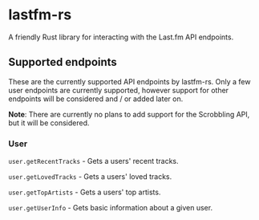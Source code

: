 # lastfm-rs

A friendly Rust library for interacting with the Last.fm API endpoints.

## Supported endpoints

These are the currently supported API endpoints by lastfm-rs. Only a few user
endpoints are currently supported, however support for other endpoints will be
considered and / or added later on.

**Note**: There are currently no plans to add support for the Scrobbling API, but
it will be considered.

### User

`user.getRecentTracks` - Gets a users' recent tracks.

`user.getLovedTracks` - Gets a users' loved tracks.

`user.getTopArtists` - Gets a users' top artists.

`user.getUserInfo` - Gets basic information about a given user.
